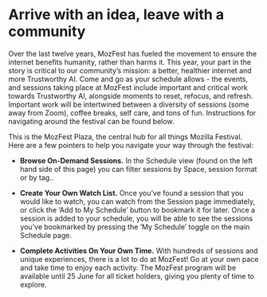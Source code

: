 <!-- This is the Plaza page when the visitor is signed in -->

# Arrive with an idea, leave with a community

Over the last twelve years, MozFest has fueled the movement to ensure the internet benefits humanity, rather than harms it. This year, your part in the story is critical to our community’s mission: a better, healthier internet and more Trustworthy AI. Come and go as your schedule allows - the events, and sessions taking place at MozFest include important and critical work towards Trustworthy AI, alongside moments to reset, refocus, and refresh. Important work will be intertwined between a diversity of sessions (some away from Zoom), coffee breaks, self care, and tons of fun. Instructions for navigating around the festival can be found below. 

This is the MozFest Plaza, the central hub for all things Mozilla Festival. Here are a few pointers to help you navigate your way through the festival:

- **Browse On-Demand Sessions.** In the Schedule view (found on the left hand side of this page) you can filter sessions by Space, session format or by tag.. 

- **Create Your Own Watch List.** Once you’ve found a session that you would like to watch, you can watch from the Session page immediately, or click the ‘Add to My Schedule’ button to bookmark it for later. Once a session is added to your schedule, you will be able to see the sessions you’ve bookmarked by pressing the ‘My Schedule’ toggle on the main Schedule page.

- **Complete Activities On Your Own Time.** With hundreds of sessions and unique experiences, there is a lot to do at MozFest! Go at your own pace and take time to enjoy each activity. The MozFest program will be available until 25 June for all ticket holders, giving you plenty of time to explore. 

